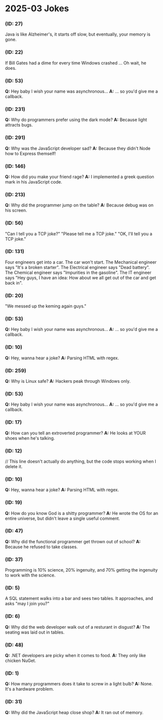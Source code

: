 # 2025-03 Jokes


###  (ID: 27)
Java is like Alzheimer's, it starts off slow, but eventually, your memory is gone.

###  (ID: 22)
If Bill Gates had a dime for every time Windows crashed ... Oh wait, he does.

###  (ID: 53)
**Q:** Hey baby I wish your name was asynchronous...
**A:** ... so you'd give me a callback.

###  (ID: 231)
**Q:** Why do programmers prefer using the dark mode?
**A:** Because light attracts bugs.

###  (ID: 291)
**Q:** Why was the JavaScript developer sad?
**A:** Because they didn't Node how to Express themself!

###  (ID: 146)
**Q:** How did you make your friend rage?
**A:** I implemented a greek question mark in his JavaScript code.

###  (ID: 213)
**Q:** Why did the programmer jump on the table?
**A:** Because debug was on his screen.

###  (ID: 56)
"Can I tell you a TCP joke?"
"Please tell me a TCP joke."
"OK, I'll tell you a TCP joke."

###  (ID: 131)
Four engineers get into a car. The car won't start.
The Mechanical engineer says "It's a broken starter".
The Electrical engineer says "Dead battery".
The Chemical engineer says "Impurities in the gasoline".
The IT engineer says "Hey guys, I have an idea: How about we all get out of the car and get back in".

###  (ID: 20)
"We messed up the keming again guys."

###  (ID: 53)
**Q:** Hey baby I wish your name was asynchronous...
**A:** ... so you'd give me a callback.

###  (ID: 10)
**Q:** Hey, wanna hear a joke?
**A:** Parsing HTML with regex.

###  (ID: 259)
**Q:** Why is Linux safe?
**A:** Hackers peak through Windows only.

###  (ID: 53)
**Q:** Hey baby I wish your name was asynchronous...
**A:** ... so you'd give me a callback.

###  (ID: 17)
**Q:** How can you tell an extroverted programmer?
**A:** He looks at YOUR shoes when he's talking.

###  (ID: 12)
// This line doesn't actually do anything, but the code stops working when I delete it.

###  (ID: 10)
**Q:** Hey, wanna hear a joke?
**A:** Parsing HTML with regex.

###  (ID: 19)
**Q:** How do you know God is a shitty programmer?
**A:** He wrote the OS for an entire universe, but didn't leave a single useful comment.

###  (ID: 47)
**Q:** Why did the functional programmer get thrown out of school?
**A:** Because he refused to take classes.

###  (ID: 37)
Programming is 10% science, 20% ingenuity, and 70% getting the ingenuity to work with the science.

###  (ID: 5)
A SQL statement walks into a bar and sees two tables.
It approaches, and asks "may I join you?"

###  (ID: 6)
**Q:** Why did the web developer walk out of a resturant in disgust?
**A:** The seating was laid out in tables.

###  (ID: 48)
**Q:** .NET developers are picky when it comes to food.
**A:** They only like chicken NuGet.

###  (ID: 1)
**Q:** How many programmers does it take to screw in a light bulb?
**A:** None. It's a hardware problem.

###  (ID: 31)
**Q:** Why did the JavaScript heap close shop?
**A:** It ran out of memory.
